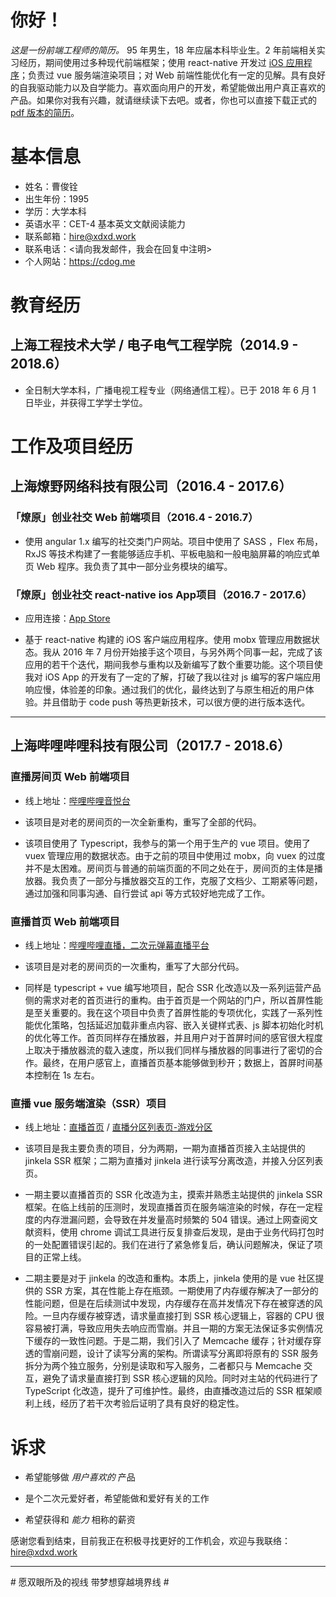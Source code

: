 
# 你好！

_这是一份前端工程师的简历。_ 95 年男生，18 年应届本科毕业生。2 年前端相关实习经历，期间使用过多种现代前端框架；使用 react-native 开发过 [iOS 应用程序][liaoyuanApp]；负责过 vue 服务端渲染项目；对 Web 前端性能优化有一定的见解。具有良好的自我驱动能力以及自学能力。喜欢面向用户的开发，希望能做出用户真正喜欢的产品。如果你对我有兴趣，就请继续读下去吧。或者，你也可以直接下载正式的 [pdf 版本的简历][pdfResumeFile]。

# 基本信息

* 姓名：曹俊铨
* 出生年份：1995
* 学历：大学本科
* 英语水平：CET-4  基本英文文献阅读能力
* 联系邮箱：hire@xdxd.work
* 联系电话：\<请向我发邮件，我会在回复中注明\>
* 个人网站：https://cdog.me

# 教育经历

## 上海工程技术大学 / 电子电气工程学院（2014.9 - 2018.6）

* 全日制大学本科，广播电视工程专业（网络通信工程）。已于 2018 年 6 月 1 日毕业，并获得工学学士学位。

# 工作及项目经历

## 上海燎野网络科技有限公司（2016.4 - 2017.6）

### 「燎原」创业社交 Web 前端项目（2016.4 - 2016.7）

* 使用 angular 1.x 编写的社交类门户网站。项目中使用了 SASS ，Flex 布局，RxJS 等技术构建了一套能够适应手机、平板电脑和一般电脑屏幕的响应式单页 Web 程序。我负责了其中一部分业务模块的编写。

### 「燎原」创业社交 react-native ios App项目（2016.7 - 2017.6）

* 应用连接：[App Store][liaoyuanApp]

* 基于 react-native 构建的 iOS 客户端应用程序。使用 mobx 管理应用数据状态。我从 2016 年 7 月份开始接手这个项目，与另外两个同事一起，完成了该应用的若干个迭代，期间我参与重构以及新编写了数个重要功能。这个项目使我对 iOS App 的开发有了一定的了解，打破了我以往对 js 编写的客户端应用响应慢，体验差的印象。通过我们的优化，最终达到了与原生相近的用户体验。并且借助于 code push 等热更新技术，可以很方便的进行版本迭代。

----

## 上海哔哩哔哩科技有限公司（2017.7 - 2018.6）

### 直播房间页 Web 前端项目

* 线上地址：[哔哩哔哩音悦台][liveRoom]

* 该项目是对老的房间页的一次全新重构，重写了全部的代码。

* 该项目使用了 Typescript，我参与的第一个用于生产的 vue 项目。使用了 vuex 管理应用的数据状态。由于之前的项目中使用过 mobx，向 vuex 的过度并不是太困难。房间页与普通的前端页面的不同之处在于，房间页的主体是播放器。我负责了一部分与播放器交互的工作，克服了文档少、工期紧等问题，通过加强和同事沟通、自行尝试 api 等方式较好地完成了工作。

### 直播首页 Web 前端项目

* 线上地址：[哔哩哔哩直播，二次元弹幕直播平台][liveHome]

* 该项目是对老的房间页的一次重构，重写了大部分代码。

* 同样是 typescript + vue 编写地项目，配合 SSR 化改造以及一系列运营产品侧的需求对老的首页进行的重构。由于首页是一个网站的门户，所以首屏性能是至关重要的。我在这个项目中负责了首屏性能的专项优化，实践了一系列性能优化策略，包括延迟加载非重点内容、嵌入关键样式表、js 脚本初始化时机的优化等工作。首页同样存在播放器，并且用户对于首屏时间的感官很大程度上取决于播放器流的载入速度，所以我们同样与播放器的同事进行了密切的合作。最终，在用户感官上，直播首页基本能够做到秒开；数据上，首屏时间基本控制在 1s 左右。

### 直播 vue 服务端渲染（SSR）项目

* 线上地址：[直播首页][liveHome] / [直播分区列表页-游戏分区][liveList]

* 该项目是我主要负责的项目，分为两期，一期为直播首页接入主站提供的 jinkela SSR 框架；二期为直播对 jinkela 进行读写分离改造，并接入分区列表页。

* 一期主要以直播首页的 SSR 化改造为主，摸索并熟悉主站提供的 jinkela SSR 框架。在临上线前的压测时，发现直播首页在服务端渲染的时候，存在一定程度的内存泄漏问题，会导致在并发量高时频繁的 504 错误。通过上网查阅文献资料，使用 chrome 调试工具进行反复排查后发现，是由于业务代码打包时的一处配置错误引起的。我们在进行了紧急修复后，确认问题解决，保证了项目的正常上线。

* 二期主要是对于 jinkela 的改造和重构。本质上，jinkela 使用的是 vue 社区提供的 SSR 方案，其在性能上存在瓶颈。一期使用了内存缓存解决了一部分的性能问题，但是在后续测试中发现，内存缓存在高并发情况下存在被穿透的风险。一旦内存缓存被穿透，请求量直接打到 SSR 核心逻辑上，容器的 CPU 很容易被打满，导致应用失去响应而雪崩。并且一期的方案无法保证多实例情况下缓存的一致性问题。于是二期，我们引入了 Memcache 缓存；针对缓存穿透的雪崩问题，设计了读写分离的架构。所谓读写分离即将原有的 SSR 服务拆分为两个独立服务，分别是读取和写入服务，二者都只与 Memcache 交互，避免了请求量直接打到 SSR 核心逻辑的风险。同时对主站的代码进行了 TypeScript 化改造，提升了可维护性。最终，由直播改造过后的 SSR 框架顺利上线，经历了若干次考验后证明了具有良好的稳定性。

<!-- ### 直播 app hybrid 项目

* 锟斤拷占位符 -->

# 诉求

* 希望能够做 *用户喜欢的* 产品

* 是个二次元爱好者，希望能做和爱好有关的工作

* 希望获得和 *能力* 相称的薪资

感谢您看到结束，目前我正在积极寻找更好的工作机会，欢迎与我联络：hire@xdxd.work

----

\# 愿双眼所及的视线 带梦想穿越境界线 \#

[liaoyuanApp]: https://itunes.apple.com/cn/app/%E7%87%8E%E5%8E%9F/id1074472777

[pdfResumeFile]: ./Resume.pdf

[liveRoom]: https://live.bilibili.com/3

[liveHome]: https://live.bilibili.com/

[liveList]: https://live.bilibili.com/p/eden/area-tags?parentAreaId=2&areaId=0